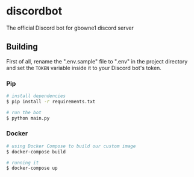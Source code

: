 # discordbot

The official Discord bot for gbowne1 discord server

## Building

First of all, rename the ".env.sample" file to ".env" in the project directory and set the `TOKEN` variable inside it to your Discord bot's token.

### Pip

```bash
# install dependencies
$ pip install -r requirements.txt

# run the bot
$ python main.py
```

### Docker

```bash
# using Docker Compose to build our custom image
$ docker-compose build

# running it
$ docker-compose up
```
